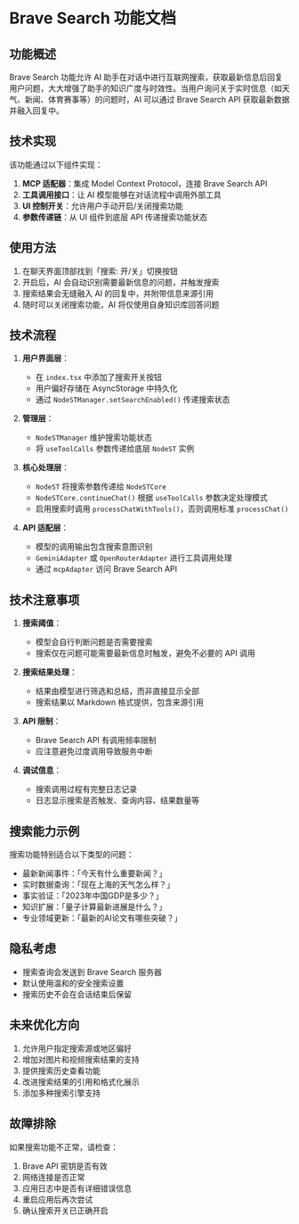 # Brave Search 功能文档

## 功能概述

Brave Search 功能允许 AI 助手在对话中进行互联网搜索，获取最新信息后回复用户问题，大大增强了助手的知识广度与时效性。当用户询问关于实时信息（如天气、新闻、体育赛事等）的问题时，AI 可以通过 Brave Search API 获取最新数据并融入回复中。

## 技术实现

该功能通过以下组件实现：

1. **MCP 适配器**：集成 Model Context Protocol，连接 Brave Search API
2. **工具调用接口**：让 AI 模型能够在对话流程中调用外部工具
3. **UI 控制开关**：允许用户手动开启/关闭搜索功能
4. **参数传递链**：从 UI 组件到底层 API 传递搜索功能状态

## 使用方法

1. 在聊天界面顶部找到「搜索: 开/关」切换按钮
2. 开启后，AI 会自动识别需要最新信息的问题，并触发搜索
3. 搜索结果会无缝融入 AI 的回复中，并附带信息来源引用
4. 随时可以关闭搜索功能，AI 将仅使用自身知识库回答问题

## 技术流程

1. **用户界面层**：
   - 在 `index.tsx` 中添加了搜索开关按钮
   - 用户偏好存储在 AsyncStorage 中持久化
   - 通过 `NodeSTManager.setSearchEnabled()` 传递搜索状态

2. **管理层**：
   - `NodeSTManager` 维护搜索功能状态
   - 将 `useToolCalls` 参数传递给底层 `NodeST` 实例

3. **核心处理层**：
   - `NodeST` 将搜索参数传递给 `NodeSTCore`
   - `NodeSTCore.continueChat()` 根据 `useToolCalls` 参数决定处理模式
   - 启用搜索时调用 `processChatWithTools()`，否则调用标准 `processChat()`

4. **API 适配层**：
   - 模型的调用输出包含搜索意图识别
   - `GeminiAdapter` 或 `OpenRouterAdapter` 进行工具调用处理
   - 通过 `mcpAdapter` 访问 Brave Search API

## 技术注意事项

1. **搜索阈值**：
   - 模型会自行判断问题是否需要搜索
   - 搜索仅在问题可能需要最新信息时触发，避免不必要的 API 调用

2. **搜索结果处理**：
   - 结果由模型进行筛选和总结，而非直接显示全部
   - 搜索结果以 Markdown 格式提供，包含来源引用

3. **API 限制**：
   - Brave Search API 有调用频率限制
   - 应注意避免过度调用导致服务中断

4. **调试信息**：
   - 搜索调用过程有完整日志记录
   - 日志显示搜索是否触发、查询内容、结果数量等

## 搜索能力示例

搜索功能特别适合以下类型的问题：

- 最新新闻事件：「今天有什么重要新闻？」
- 实时数据查询：「现在上海的天气怎么样？」
- 事实验证：「2023年中国GDP是多少？」
- 知识扩展：「量子计算最新进展是什么？」
- 专业领域更新：「最新的AI论文有哪些突破？」

## 隐私考虑

- 搜索查询会发送到 Brave Search 服务器
- 默认使用温和的安全搜索设置
- 搜索历史不会在会话结束后保留

## 未来优化方向

1. 允许用户指定搜索源或地区偏好
2. 增加对图片和视频搜索结果的支持
3. 提供搜索历史查看功能
4. 改进搜索结果的引用和格式化展示
5. 添加多种搜索引擎支持

## 故障排除

如果搜索功能不正常，请检查：

1. Brave API 密钥是否有效
2. 网络连接是否正常
3. 应用日志中是否有详细错误信息
4. 重启应用后再次尝试
5. 确认搜索开关已正确开启
